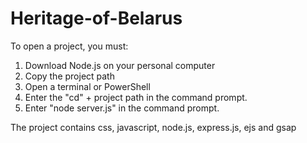 # Heritage-of-Belarus
To open a project, you must: 
1. Download Node.js on your personal computer
2. Copy the project path
3. Open a terminal or PowerShell 
4. Enter the "cd" + project path in the command prompt.
5. Enter "node server.js" in the command prompt.

The project contains css, javascript, node.js, express.js, ejs and gsap
